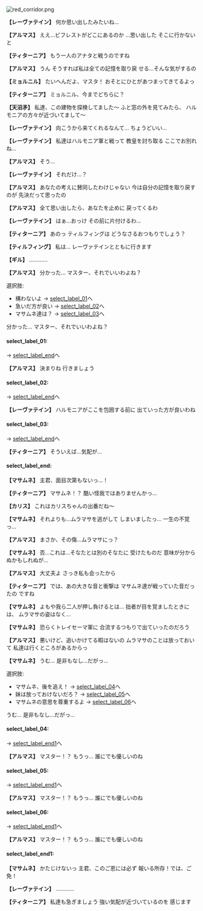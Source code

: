 
![red_corridor.png](../images/backgrounds/red_corridor.png)

**【レーヴァテイン】**
何か思い出したみたいね…

**【アルマス】**
ええ…ビフレストがどこにあるのか
…思い出した
そこに行かないと

**【ティターニア】**
もう一人のアナタと戦うのですね

**【アルマス】**
うん
そうすれば私は全ての記憶を取り戻
せる…そんな気がするの

**【ミョルニル】**
たいへんだよ、マスタ！
おそとにひとがあつまってきてるよっ

**【ティターニア】**
ミョルニル、今までどちらに？

**【天沼矛】**
私達、この建物を探検してました～
ふと窓の外を見てみたら、
ハルモニアの方々が近づいてまして～

**【レーヴァテイン】**
向こうから来てくれるなんて…
ちょうどいい…

**【レーヴァテイン】**
私達はハルモニア軍と戦って
教皇を討ち取る
ここでお別れね…

**【アルマス】**
そう…

**【レーヴァテイン】**
それだけ…？

**【アルマス】**
あなたの考えに賛同したわけじゃない
今は自分の記憶を取り戻すのが
先決だって思ったの

**【アルマス】**
全て思い出したら、あなたを止めに
戻ってくるわ

**【レーヴァテイン】**
はぁ…おっけ
その前に片付けるわ…

**【ティターニア】**
あのっ
ティルフィングは
どうなさるおつもりでしょう？

**【ティルフィング】**
私は…
レーヴァテインとともに行きます

**【ギル】**
…………

**【アルマス】**
分かった…
マスター、それでいいわよね？

選択肢:
- 構わないよ → [select_label_01](#select_label_01)へ
- 急いだ方が良い → [select_label_02](#select_label_02)へ
- マサムネ達は？ → [select_label_03](#select_label_03)へ

分かった…
マスター、それでいいわよね？

#### select_label_01:
 → [select_label_end](#select_label_end)へ

**【アルマス】**
決まりね
行きましょう

#### select_label_02:
 → [select_label_end](#select_label_end)へ

**【レーヴァテイン】**
ハルモニアがここを包囲する前に
出ていった方が良いわね

#### select_label_03:
 → [select_label_end](#select_label_end)へ

**【ティターニア】**
そういえば…気配が…

#### select_label_end:

**【マサムネ】**
主君、面目次第もないっ…！

**【ティターニア】**
マサムネ！？
酷い怪我ではありませんかっ…

**【カリス】**
これはカリスちゃんの出番だね～

**【マサムネ】**
それよりも…ムラマサを逃がして
しまいましたっ…
一生の不覚っ…

**【アルマス】**
まさか、その傷…ムラマサにっ？

**【マサムネ】**
否…これは…そなたとは別のそなたに
受けたものだ
意味が分からぬかもしれぬが…

**【アルマス】**
大丈夫よ
さっき私も会ったから

**【ティターニア】**
では、あの大きな音と衝撃は
マサムネ達が戦っていた音だったの
ですね

**【マサムネ】**
よもや我ら二人が押し負けるとは…
拙者が目を覚ましたときには、
ムラマサの姿はなく…

**【マサムネ】**
恐らくトレイセーマ軍に
合流するつもりで出ていったのだろう

**【アルマス】**
悪いけど、追いかけてる暇はないの
ムラマサのことは放っておいて
私達は行くところがあるからっ

**【マサムネ】**
うむ…
是非もなし…だがっ…

選択肢:
- マサムネ、後を追え！ → [select_label_04](#select_label_04)へ
- 妹は放っておけないだろ？ → [select_label_05](#select_label_05)へ
- マサムネの意思を尊重するよ → [select_label_06](#select_label_06)へ

うむ…
是非もなし…だがっ…

#### select_label_04:
 → [select_label_end1](#select_label_end1)へ

**【アルマス】**
マスター！？
もうっ…
誰にでも優しいのね

#### select_label_05:
 → [select_label_end1](#select_label_end1)へ

**【アルマス】**
マスター！？
もうっ…
誰にでも優しいのね

#### select_label_06:
 → [select_label_end1](#select_label_end1)へ

**【アルマス】**
マスター！？
もうっ…
誰にでも優しいのね

#### select_label_end1:

**【マサムネ】**
かたじけないっ
主君、このご恩には必ず
報いる所存！では、ご免！

**【レーヴァテイン】**
…………

**【ティターニア】**
私達も急ぎましょう
強い気配が近づいているのを
感じます